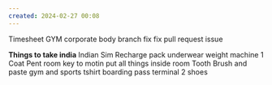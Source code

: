 ```yaml
---
created: 2024-02-27 00:08
---
```

Timesheet
GYM
corporate body branch fix
fix pull request issue


**Things to take india**
Indian Sim Recharge
pack underwear
weight machine 
1 Coat Pent
room key to motin
put all things inside room
Tooth Brush and paste
gym and sports tshirt
boarding pass
terminal 2
shoes 




